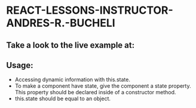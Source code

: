# REACT-LESSONS-INSTRUCTOR-ANDRES-R.-BUCHELI

## Take a look to the live example at:


## Usage:
* Accessing dynamic information with this.state.
* To make a component have state, give the component a state property. This property should be declared inside of a constructor method.
* this.state should be equal to an object.

